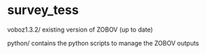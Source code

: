 # survey_tess

voboz1.3.2/ existing version of ZOBOV (up to date)

python/ contains the python scripts to manage the ZOBOV outputs

